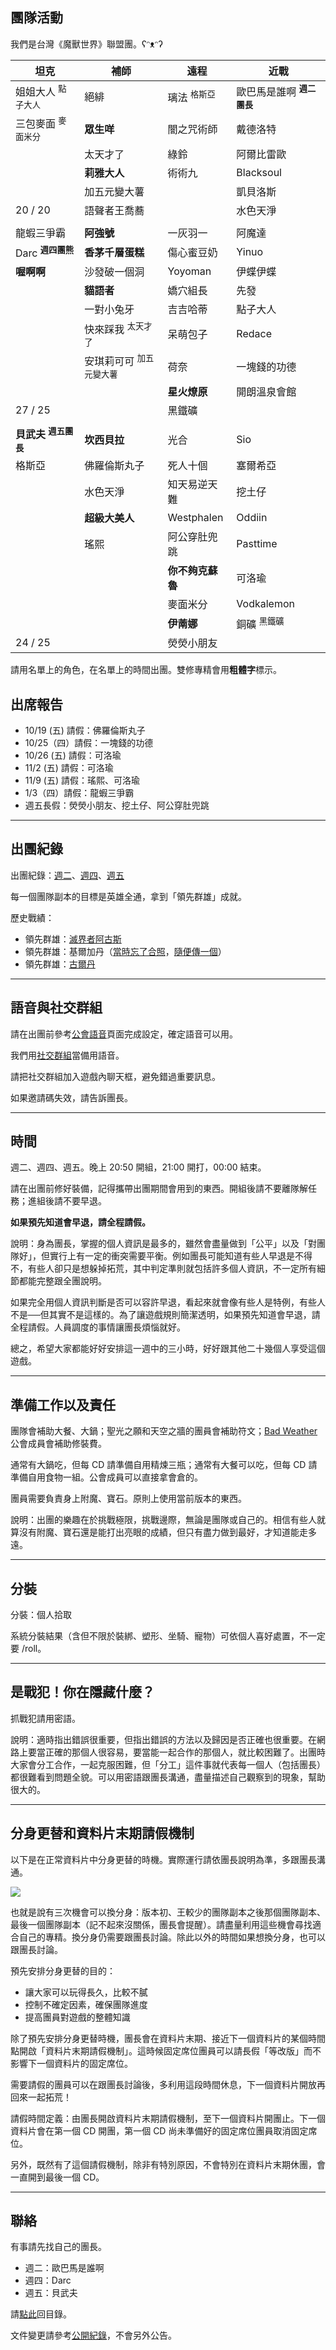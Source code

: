 ## 團隊活動

我們是台灣《魔獸世界》聯盟團。ʕᵔᴥᵔʔ

| **坦克** | **補師** | **遠程** | **近戰** |
| --- | --- | --- | --- |
| 姐姐大人 <sup>點子大人</sup> | 絕緋 | 璃法 <sup>格斯亞</sup> | 歐巴馬是誰啊 <sup>**週二團長**</sup> |
| 三包麥面 <sup>麥面米分</sup> | **眾生咩** | 闇之咒術師 | 戴德洛特 |
| | 太天才了 | 綠鈴 | 阿爾比雷歐 |
| | **莉雅大人** | 術術九 | Blacksoul |
| | 加五元變大薯 |  | 凱貝洛斯 |
| 20 / 20 | 語聲者王喬蕎 |  | 水色天淨 |
| | | | |
| 龍蝦三爭霸 | **阿強號** | 一灰羽一 | 阿魔達 |
| Darc <sup>**週四團熊**</sup> | **香茅千層蛋糕** | 傷心蜜豆奶 | Yinuo |
| **喔啊啊** | 沙發破一個洞 | Yoyoman | 伊蝶伊蝶 |
| | **貓語者** | 嬌穴組長 | 先發 |
| | 一對小兔牙 | 吉吉哈蒂 | 點子大人 |
| | 快來踩我 <sup>太天才了</sup> | 呆萌包子 | Redace |
| | 安琪莉可可 <sup>加五元變大薯</sup> | 荷奈 | 一塊錢的功德 |
| | | **星火燎原** | 開朗溫泉會館 |
| 27 / 25 | | 黑鐵礦 |  |
| | | | |
| **貝武夫** <sup>**週五團長**</sup> | **坎西貝拉** | 光合 | Sio |
| 格斯亞 | 佛羅倫斯丸子 | 死人十個 | 塞爾希亞 |
| | 水色天淨 | 知天易逆天難 | 挖土仔 |
| | **超級大美人** | Westphalen | Oddiin |
| | 瑤熙 | 阿公穿肚兜跳 | Pasttime |
| | | **你不夠克蘇魯** | 可洛瑜 |
| | | 麥面米分 | Vodkalemon |
| | | **伊萳娜** | 銅礦 <sup>黑鐵礦</sup> |
| 24 / 25 | | 熒熒小朋友 |  |

請用名單上的角色，在名單上的時間出團。雙修專精會用**粗體字**標示。

## 出席報告 

- 10/19 (五) 請假：佛羅倫斯丸子
- 10/25（四）請假：一塊錢的功德
- 10/26 (五) 請假：可洛瑜
- 11/2 (五) 請假：可洛瑜
- 11/9 (五) 請假：瑤熙、可洛瑜
- 1/3（四）請假：龍蝦三爭霸
- 週五長假：熒熒小朋友、挖土仔、阿公穿肚兜跳

---

## 出團紀錄

出團紀錄：[週二](https://www.warcraftlogs.com/user/reports-list/822965/)、[週四](https://www.warcraftlogs.com/user/reports-list/302729/)、[週五](https://www.warcraftlogs.com/user/reports-list/256518/)

每一個團隊副本的目標是英雄全通，拿到「領先群雄」成就。

歷史戰績：
- 領先群雄：[滅界者阿古斯](aotc_argus.jpg)
- 領先群雄：基爾加丹（[當時忘了合照](aotc_kiljaeden.jpg)，[隨便傳一個](aotc_kiljaeden2.jpg)）
- 領先群雄：[古爾丹](aotc_guldan.jpg)

---

## 語音與社交群組

請在出團前參考[公會語音](https://badbadweather.github.io/voicechat.html)頁面完成設定，確定語音可以用。

我們用[社交群組](https://blizzard.com/invite/MpAJNTMNA)當備用語音。

請把社交群組加入遊戲內聊天框，避免錯過重要訊息。

如果邀請碼失效，請告訴團長。

---

## 時間

週二、週四、週五。晚上 20:50 開組，21:00 開打，00:00 結束。

請在出團前修好裝備，記得攜帶出團期間會用到的東西。開組後請不要離隊解任務；進組後請不要早退。

**如果預先知道會早退，請全程請假。**

說明：身為團長，掌握的個人資訊是最多的，雖然會盡量做到「公平」以及「對團隊好」，但實行上有一定的衝突需要平衡。例如團長可能知道有些人早退是不得不，有些人卻只是想躲掉拓荒，其中判定準則就包括許多個人資訊，不一定所有細節都能完整跟全團說明。

如果完全用個人資訊判斷是否可以容許早退，看起來就會像有些人是特例，有些人不是──但其實不是這樣的。為了讓遊戲規則簡潔透明，如果預先知道會早退，請全程請假。人員調度的事情讓團長煩惱就好。

總之，希望大家都能好好安排這一週中的三小時，好好跟其他二十幾個人享受這個遊戲。

---

## 準備工作以及責任

團隊會補助大餐、大鍋；聖光之願和天空之牆的團員會補助符文；[Bad Weather](https://badbadweather.github.io/) 公會成員會補助修裝費。

通常有大鍋吃，但每 CD 請準備自用精煉三瓶；通常有大餐可以吃，但每 CD 請準備自用食物一組。公會成員可以直接拿會倉的。

團員需要負責身上附魔、寶石。原則上使用當前版本的東西。

說明：出團的樂趣在於挑戰極限，挑戰邊際，無論是團隊或自己的。相信有些人就算沒有附魔、寶石還是能打出亮眼的成績，但只有盡力做到最好，才知道能走多遠。

---

## 分裝

分裝：個人拾取

系統分裝結果（含但不限於裝綁、塑形、坐騎、寵物）可依個人喜好處置，不一定要 /roll。

---

## 是戰犯！你在隱藏什麼？

抓戰犯請用密語。

說明：適時指出錯誤很重要，但指出錯誤的方法以及歸因是否正確也很重要。在網路上要當正確的那個人很容易，要當能一起合作的那個人，就比較困難了。出團時大家會分工合作，一起克服困難，但「分工」這件事就代表每一個人（包括團長）都很難看到問題全貌。可以用密語跟團長溝通，盡量描述自己觀察到的現象，幫助很大的。

---

## 分身更替和資料片末期請假機制

以下是在正常資料片中分身更替的時機。實際運行請依團長說明為準，多跟團長溝通。

![](https://badbadweather.github.com/roadmap.png)

也就是說有三次機會可以換分身：版本初、王較少的團隊副本之後那個團隊副本、最後一個團隊副本（記不起來沒關係，團長會提醒）。請盡量利用這些機會尋找適合自己的專精。換分身仍需要跟團長討論。除此以外的時間如果想換分身，也可以跟團長討論。

預先安排分身更替的目的：
- 讓大家可以玩得長久，比較不膩
- 控制不確定因素，確保團隊進度
- 提高團員對遊戲的整體知識

除了預先安排分身更替時機，團長會在資料片末期、接近下一個資料片的某個時間點開啟「資料片末期請假機制」。這時候固定席位團員可以請長假「等改版」而不影響下一個資料片的固定席位。

需要請假的團員可以在跟團長討論後，多利用這段時間休息，下一個資料片開放再回來一起拓荒！

請假時間定義：由團長開啟資料片末期請假機制，至下一個資料片開團止。下一個資料片會在第一個 CD 開團，第一個 CD 尚未準備好的固定席位團員取消固定席位。

另外，既然有了這個請假機制，除非有特別原因，不會特別在資料片末期休團，會一直開到最後一個 CD。

---

## 聯絡

有事請先找自己的團長。

- 週二：歐巴馬是誰啊
- 週四：Darc
- 週五：貝武夫

請[點此](https://badbadweather.github.io/)回目錄。

文件變更請參考[公開紀錄](https://github.com/badbadweather/badbadweather.github.io/commits/master/raid.md)，不會另外公告。
